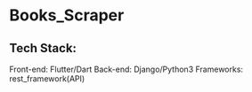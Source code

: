 # Books_Scraper

## Tech Stack:

Front-end: Flutter/Dart 
Back-end: Django/Python3 
Frameworks: rest_framework(API)
